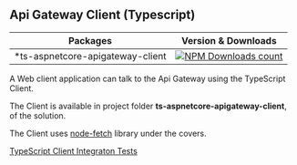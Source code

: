 ## Api Gateway Client (Typescript)

|Packages|Version & Downloads|
|---------------------------|:---:|
|*ts-aspnetcore-apigateway-client|[![NPM Downloads count](https://img.shields.io/npm/dw/ts-aspnetcore-apigateway-client)](https://www.npmjs.com/package/ts-aspnetcore-apigateway-client)|

A  Web client application can talk to the Api Gateway using the TypeScript Client.

The Client is available in project folder **ts-aspnetcore-apigateway-client**, of the solution.

The Client uses [node-fetch](https://www.npmjs.com/package/node-fetch) library under the covers.

[TypeScript Client Integraton Tests](/ts-aspnetcore-apigateway-client/tests/apigatewayclient.test.ts)